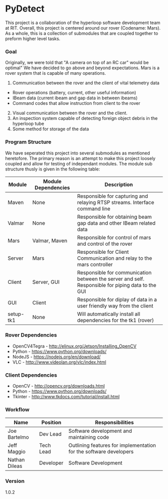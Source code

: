 # PyDetect
This project is a collaboration of the hyperloop software development team at RIT. Overall, this project is centered around our rover (Codename: Mars). As a whole, this is a collection of submodules that are coupled together to preform higher level tasks.

### Goal
Originally, we were told that "A camera on top of an RC car" would be optimal" We have decided to go above and beyond expectations. Mars is a rover system that is capable of many operations. 
1. Communication between the rover and the client of vital telemetry data
 * Rover operations (battery, current, other useful information) 
 * IBeam data (current ibeam and gap data in between ibeams)
 * Command codes that allow instruction from client to the rover
2. Visual communication between the rover and the client.
3. An inspection system capable of detecting foreign object debris in the hyperloop tube
4. Some method for storage of the data

### Program Structure
We have seperated this project into several submodules as mentioned heretofore. The primary reason is an attempt to make this project loosely coupled and allow for testing of independant modules. The module sub structure thusly is given in the following table:

|Module  | Module Dependencies | Description |
|--------|---------------------|--------------|
| Maven | None | Responsible for capturing and relaying RTSP streams. Interface command line
| Valmar | None | Responsible for obtaining beam gap data and other IBeam related data
| Mars  | Valmar, Maven | Responsible for control of mars and control of the rover
| Server | Mars | Responsible for Client Communication and relay to the mars controller
| Client | Server, GUI | Responsible for communication between the server and self. Responsible for piping data to the GUI  
| GUI | Client | Responsible for diplay of data in a user friendly way from the client 
| setup-tk1| None | Will automatically install all dependencies for the tk1 (rover) 

### Rover Dependencies
  - OpenCV4Tegra - http://elinux.org/Jetson/Installing_OpenCV
  - Python - https://www.python.org/downloads/
  - NodeJS - https://nodejs.org/en/download/
  - VLC    - http://www.videolan.org/vlc/index.html

### Client Dependencies
  - OpenCV - http://opencv.org/downloads.html
  - Python - https://www.python.org/downloads/
  - Tkinter - http://www.tkdocs.com/tutorial/install.html

### Workflow
| Name   | Position | Responsibilities |
|----------|-------------|---------|
| Joe Bartelmo|  Dev Lead | Software development and maintaining code
| Jeff Maggio | Tech Lead | Outlining features for implementation for the software developers
| Nathan Dileas | Developer | Software Development

### Version
1.0.2

